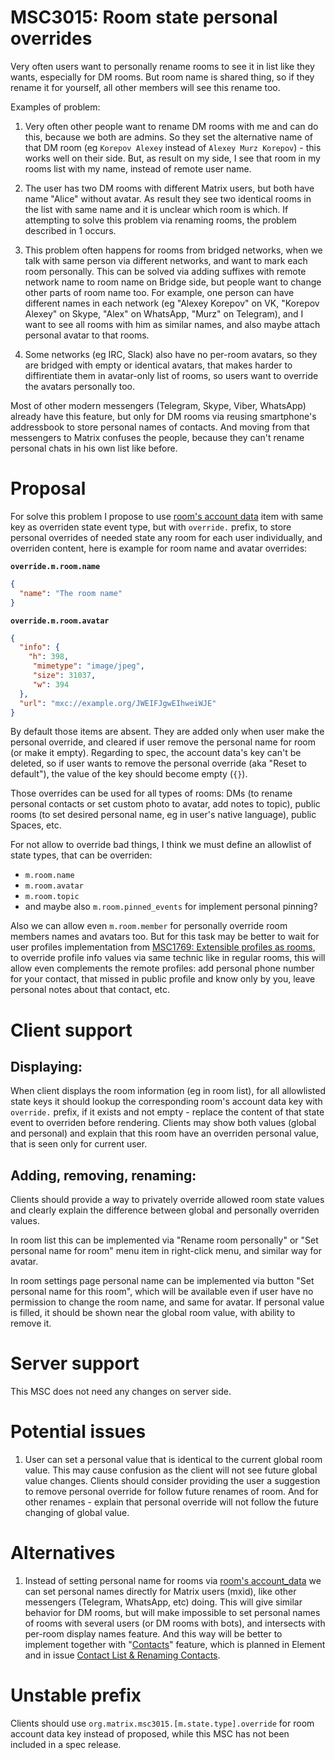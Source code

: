 # MSC3015: Room state personal overrides 

Very often users want to personally rename rooms to see it in list like they wants, especially for DM rooms. But room
name is shared thing, so if they rename it for yourself, all other members will see this rename too. 

Examples of problem: 

1. Very often other people want to rename DM rooms with me and can do this, because we both are admins. So they set the
   alternative name of that DM room (eg `Korepov Alexey` instead of `Alexey Murz Korepov`) - this works well on their
   side. But, as result on my side, I see that room in my rooms list with my name, instead of remote user name.

2. The user has two DM rooms with different Matrix users, but both have name "Alice" without avatar. As result they see
   two identical rooms in the list with same name and it is unclear which room is which.
   If attempting to solve this problem via renaming rooms, the problem described in 1 occurs.

3. This problem often happens for rooms from bridged networks, when we talk with same person via different networks, and
   want to mark each room personally. This can be solved via adding suffixes with remote network name to room name on
   Bridge side, but people want to change other parts of room name too. For example, one person can have different names
   in each network (eg "Alexey Korepov" on VK, "Korepov Alexey" on Skype, "Alex" on WhatsApp, "Murz" on Telegram), and I
   want to see all rooms with him as similar names, and also maybe attach personal avatar to that rooms.
   
4. Some networks (eg IRC, Slack) also have no per-room avatars, so they are bridged with empty or identical avatars, that
   makes harder to diffirentiate them in avatar-only list of rooms, so users want to override the avatars personally too.

Most of other modern messengers (Telegram, Skype, Viber, WhatsApp) already have this feature, but only for DM rooms via
reusing smartphone's addressbook to store personal names of contacts. And moving from that messengers to Matrix confuses
the people, because they can't rename personal chats in his own list like before.

# Proposal

For solve this problem I propose to use [room's account
data](https://matrix.org/docs/spec/client_server/r0.6.0#put-matrix-client-r0-user-userid-rooms-roomid-account-data-type)
item with same key as overriden state event type, but with `override.` prefix, to store personal overrides of needed 
state any room for each user individually, and overriden content, here is example for room name and avatar overrides:

**`override.m.room.name`**
```json
{
  "name": "The room name"
}
```
**`override.m.room.avatar`**
```json
{
  "info": {
    "h": 398,
     "mimetype": "image/jpeg",
     "size": 31037,
     "w": 394
  },
  "url": "mxc://example.org/JWEIFJgwEIhweiWJE"
}
```

By default those items are absent. They are added only when user make the personal override, and cleared if user
remove the personal name for room (or make it empty). Regarding to spec, the account data's key can't be deleted,
so if user wants to remove the personal override (aka "Reset to default"), the value of the key should become 
empty (`{}`).

Those overrides can be used for all types of rooms: DMs (to rename personal contacts or set custom photo to avatar, 
add notes to topic), public rooms (to set desired personal name, eg in user's native language), public Spaces, etc.

For not allow to override bad things, I think we must define an allowlist of state types, that can be overriden:
- `m.room.name`
- `m.room.avatar`
- `m.room.topic`
- and maybe also `m.room.pinned_events` for implement personal pinning?

Also we can allow even `m.room.member` for personally override room members names and avatars too. But for this task
may be better to wait for user profiles implementation from [MSC1769: Extensible profiles as rooms](https://github.com/matrix-org/matrix-doc/pull/1769),
to override profile info values via same technic like in regular rooms, this will allow even complements the remote 
profiles: add personal phone number for your contact, that missed in public profile and know only by you, leave personal
notes about that contact, etc.

# Client support

## Displaying:

When client displays the room information (eg in room list), for all allowlisted state keys it should lookup the 
corresponding room's account data key with `override.` prefix, if it exists and not empty - replace the content
of that state event to overriden before rendering. Clients may show both values (global and personal) and explain
that this room have an overriden personal value, that is seen only for current user.

## Adding, removing, renaming:

Clients should provide a way to privately override allowed room state values and clearly explain the difference 
between global and personally overriden values.

In room list this can be implemented via "Rename room personally" or "Set personal name for room" menu item in
right-click menu, and similar way for avatar.

In room settings page personal name can be implemented via button "Set personal name for this room", which will be
available even if user have no permission to change the room name, and same for avatar. If personal value is filled,
it should be shown near the global room value, with ability to remove it.

# Server support

This MSC does not need any changes on server side.

# Potential issues

1. User can set a personal value that is identical to the current global room value. This may cause confusion as the
   client will not see future global value changes. Clients should consider providing the user a suggestion to remove
   personal override for follow future renames of room. And for other renames - explain that personal override will not 
   follow the future changing of global value.

# Alternatives

1. Instead of setting personal name for rooms via
   [room's account_data](https://matrix.org/docs/spec/client_server/r0.6.0#put-matrix-client-r0-user-userid-rooms-roomid-account-data-type)
   we can set personal names directly for Matrix users (mxid), like other messengers (Telegram, WhatsApp, etc) doing.
   This will give similar behavior for DM rooms, but will make impossible to set personal names of rooms with several
   users (or DM rooms with bots), and intersects with per-room display names feature. And this way will be better to
   implement together with "[Contacts](https://github.com/vector-im/roadmap/issues/10)" feature, which is planned in
   Element and in issue [Contact List & Renaming Contacts](https://github.com/matrix-org/matrix-doc/issues/2936).

# Unstable prefix

Clients should use `org.matrix.msc3015.[m.state.type].override` for room account data key instead of proposed, while this
MSC has not been included in a spec release.
